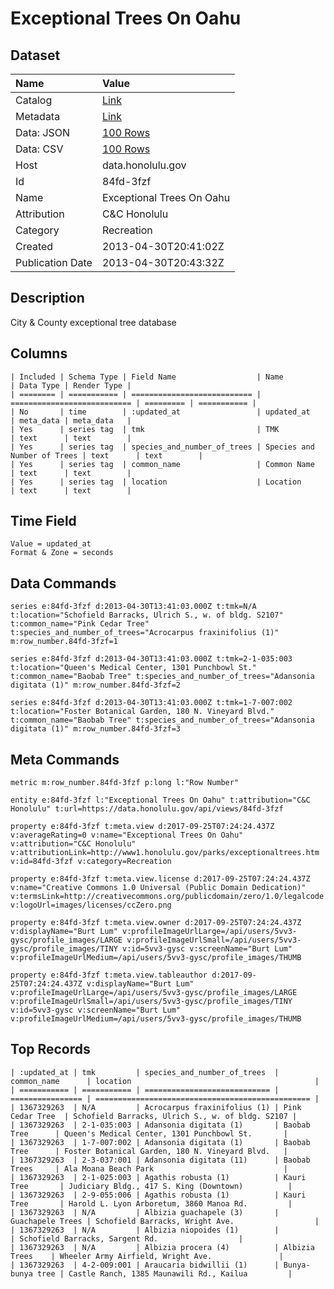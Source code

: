 # Exceptional Trees On Oahu

## Dataset

| Name | Value |
| :--- | :---- |
| Catalog | [Link](https://catalog.data.gov/dataset/exceptional-trees-on-oahu-9154e) |
| Metadata | [Link](https://data.honolulu.gov/api/views/84fd-3fzf) |
| Data: JSON | [100 Rows](https://data.honolulu.gov/api/views/84fd-3fzf/rows.json?max_rows=100) |
| Data: CSV | [100 Rows](https://data.honolulu.gov/api/views/84fd-3fzf/rows.csv?max_rows=100) |
| Host | data.honolulu.gov |
| Id | 84fd-3fzf |
| Name | Exceptional Trees On Oahu |
| Attribution | C&C Honolulu |
| Category | Recreation |
| Created | 2013-04-30T20:41:02Z |
| Publication Date | 2013-04-30T20:43:32Z |

## Description

City & County exceptional tree database

## Columns

```ls
| Included | Schema Type | Field Name                  | Name                        | Data Type | Render Type |
| ======== | =========== | =========================== | =========================== | ========= | =========== |
| No       | time        | :updated_at                 | updated_at                  | meta_data | meta_data   |
| Yes      | series tag  | tmk                         | TMK                         | text      | text        |
| Yes      | series tag  | species_and_number_of_trees | Species and Number of Trees | text      | text        |
| Yes      | series tag  | common_name                 | Common Name                 | text      | text        |
| Yes      | series tag  | location                    | Location                    | text      | text        |
```

## Time Field

```ls
Value = updated_at
Format & Zone = seconds
```

## Data Commands

```ls
series e:84fd-3fzf d:2013-04-30T13:41:03.000Z t:tmk=N/A t:location="Schofield Barracks, Ulrich S., w. of bldg. S2107" t:common_name="Pink Cedar Tree" t:species_and_number_of_trees="Acrocarpus fraxinifolius (1)" m:row_number.84fd-3fzf=1

series e:84fd-3fzf d:2013-04-30T13:41:03.000Z t:tmk=2-1-035:003 t:location="Queen's Medical Center, 1301 Punchbowl St." t:common_name="Baobab Tree" t:species_and_number_of_trees="Adansonia digitata (1)" m:row_number.84fd-3fzf=2

series e:84fd-3fzf d:2013-04-30T13:41:03.000Z t:tmk=1-7-007:002 t:location="Foster Botanical Garden, 180 N. Vineyard Blvd." t:common_name="Baobab Tree" t:species_and_number_of_trees="Adansonia digitata (1)" m:row_number.84fd-3fzf=3
```

## Meta Commands

```ls
metric m:row_number.84fd-3fzf p:long l:"Row Number"

entity e:84fd-3fzf l:"Exceptional Trees On Oahu" t:attribution="C&C Honolulu" t:url=https://data.honolulu.gov/api/views/84fd-3fzf

property e:84fd-3fzf t:meta.view d:2017-09-25T07:24:24.437Z v:averageRating=0 v:name="Exceptional Trees On Oahu" v:attribution="C&C Honolulu" v:attributionLink=http://www1.honolulu.gov/parks/exceptionaltrees.htm v:id=84fd-3fzf v:category=Recreation

property e:84fd-3fzf t:meta.view.license d:2017-09-25T07:24:24.437Z v:name="Creative Commons 1.0 Universal (Public Domain Dedication)" v:termsLink=http://creativecommons.org/publicdomain/zero/1.0/legalcode v:logoUrl=images/licenses/ccZero.png

property e:84fd-3fzf t:meta.view.owner d:2017-09-25T07:24:24.437Z v:displayName="Burt Lum" v:profileImageUrlLarge=/api/users/5vv3-gysc/profile_images/LARGE v:profileImageUrlSmall=/api/users/5vv3-gysc/profile_images/TINY v:id=5vv3-gysc v:screenName="Burt Lum" v:profileImageUrlMedium=/api/users/5vv3-gysc/profile_images/THUMB

property e:84fd-3fzf t:meta.view.tableauthor d:2017-09-25T07:24:24.437Z v:displayName="Burt Lum" v:profileImageUrlLarge=/api/users/5vv3-gysc/profile_images/LARGE v:profileImageUrlSmall=/api/users/5vv3-gysc/profile_images/TINY v:id=5vv3-gysc v:screenName="Burt Lum" v:profileImageUrlMedium=/api/users/5vv3-gysc/profile_images/THUMB
```

## Top Records

```ls
| :updated_at | tmk         | species_and_number_of_trees  | common_name      | location                                         | 
| =========== | =========== | ============================ | ================ | ================================================ | 
| 1367329263  | N/A         | Acrocarpus fraxinifolius (1) | Pink Cedar Tree  | Schofield Barracks, Ulrich S., w. of bldg. S2107 | 
| 1367329263  | 2-1-035:003 | Adansonia digitata (1)       | Baobab Tree      | Queen's Medical Center, 1301 Punchbowl St.       | 
| 1367329263  | 1-7-007:002 | Adansonia digitata (1)       | Baobab Tree      | Foster Botanical Garden, 180 N. Vineyard Blvd.   | 
| 1367329263  | 2-3-037:001 | Adansonia digitata (11)      | Baobab Trees     | Ala Moana Beach Park                             | 
| 1367329263  | 2-1-025:003 | Agathis robusta (1)          | Kauri Tree       | Judiciary Bldg., 417 S. King (Downtown)          | 
| 1367329263  | 2-9-055:006 | Agathis robusta (1)          | Kauri Tree       | Harold L. Lyon Arboretum, 3860 Manoa Rd.         | 
| 1367329263  | N/A         | Albizia guachapele (3)       | Guachapele Trees | Schofield Barracks, Wright Ave.                  | 
| 1367329263  | N/A         | Albizia niopoides (1)        |                  | Schofield Barracks, Sargent Rd.                  | 
| 1367329263  | N/A         | Albizia procera (4)          | Albizia Trees    | Wheeler Army Airfield, Wright Ave.               | 
| 1367329263  | 4-2-009:001 | Araucaria bidwillii (1)      | Bunya-bunya tree | Castle Ranch, 1385 Maunawili Rd., Kailua         | 
```